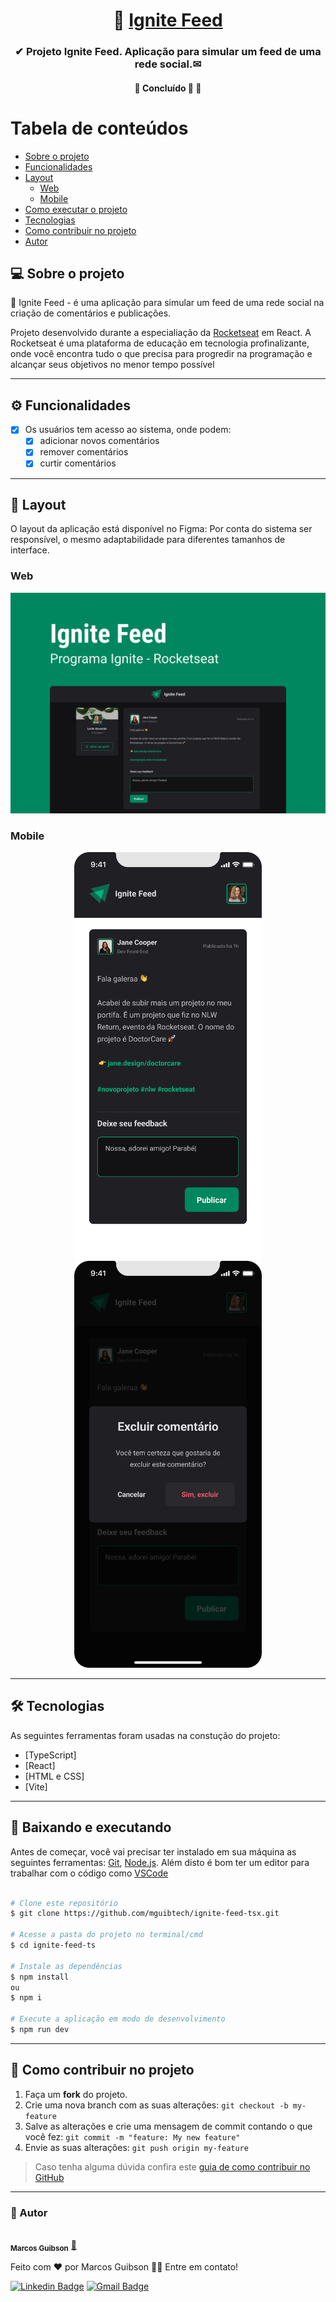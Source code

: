 <h1 align="center">
     📩 <a href="#" alt="sistema web igniteFeed"> Ignite Feed </a>
</h1>

<h3 align="center">
    ✔ Projeto Ignite Feed. Aplicação para simular um feed de uma rede social.✉
</h3>

<h4 align="center">
	🚧 Concluído 🚀 🚧
</h4>

Tabela de conteúdos
=================
<!--ts-->
   * [Sobre o projeto](#-sobre-o-projeto)
   * [Funcionalidades](#-funcionalidades)
   * [Layout](#-layout)
     * [Web](#web)
     * [Mobile](#mobile)     
   * [Como executar o projeto](#-baixando-e-executando)
   * [Tecnologias](#-tecnologias)
   * [Como contribuir no projeto](#-como-contribuir-no-projeto)
   * [Autor](#-autor)
<!--te-->

## 💻 Sobre o projeto
📩 Ignite Feed - é uma aplicação para simular um feed de uma rede social na criação de comentários e publicações.

Projeto desenvolvido durante a especialiação da [Rocketseat](https://www.rocketseat.com.br/) em React.
A Rocketseat é uma plataforma de educação em tecnologia profinalizante, onde você encontra tudo o que precisa para progredir na programação e alcançar seus objetivos no menor tempo possível

---

## ⚙️ Funcionalidades

- [x] Os usuários tem acesso ao sistema, onde podem:
  - [x] adicionar novos comentários
  - [x] remover comentários
  - [x] curtir comentários

---
## 🎨 Layout
O layout da aplicação está disponível no Figma:
Por conta do sistema ser responsível, o mesmo adaptabilidade para diferentes tamanhos de interface.

### Web
<p align="center">
  <img alt="NextLevelWeek" title="#NextLevelWeek" src="src/assets/Capa.png" width="700px">
</p>

### Mobile

<p align="center">
  <img alt="NextLevelWeek" title="#NextLevelWeek" src="src/assets/Mobile _ Feed.png" width="300px">
 <img alt="NextLevelWeek" title="#NextLevelWeek" src="src/assets/Mobile _ Aviso Modal.png" width="300px">
</p>

---

## 🛠 Tecnologias
As seguintes ferramentas foram usadas na constução do projeto:
- [TypeScript]
- [React]
- [HTML e CSS]
- [Vite]

---

## 🧭 Baixando e executando

Antes de começar, você vai precisar ter instalado em sua máquina as seguintes ferramentas:
[Git](https://git-scm.com), [Node.js](https://nodejs.org/en/). 
Além disto é bom ter um editor para trabalhar com o código como [VSCode](https://code.visualstudio.com/)

```bash

# Clone este repositório
$ git clone https://github.com/mguibtech/ignite-feed-tsx.git

# Acesse a pasta do projeto no terminal/cmd
$ cd ignite-feed-ts

# Instale as dependências
$ npm install
ou
$ npm i

# Execute a aplicação em modo de desenvolvimento
$ npm run dev

```
---

## 💪 Como contribuir no projeto

1. Faça um **fork** do projeto.
2. Crie uma nova branch com as suas alterações: `git checkout -b my-feature`
3. Salve as alterações e crie uma mensagem de commit contando o que você fez: `git commit -m "feature: My new feature"`
4. Envie as suas alterações: `git push origin my-feature`
> Caso tenha alguma dúvida confira este [guia de como contribuir no GitHub](https://medium.com/@lcnogueira/um-guia-para-contribui%C3%A7%C3%A3o-em-projetos-open-source-no-github-46a423e4e9b3)

---

### 🦸 Autor


<a href="https://www.linkedin.com/in/marcos-guibson-santos-da-silva-0b62321a3/">
 <img style="border-radius: 50%;" src="https://github.com/mguibtech.png" width="100px;" alt=""/>
 <br />
 <sub><b>Marcos Guibson</b></sub></a> <a href="https://www.linkedin.com/in/marcos-guibson-santos-da-silva-0b62321a3/" title="mguibtech">🚀</a>

Feito com ❤️ por Marcos Guibson 👋🏽 Entre em contato!

[![Linkedin Badge](https://img.shields.io/badge/-Marcos_Guibson-blue?style=flat-square&logo=Linkedin&logoColor=white&link=https://www.linkedin.com/in/marcos-guibson-santos-da-silva-0b62321a3/)](https://www.linkedin.com/in/marcos-guibson-santos-da-silva-0b62321a3/) 
[![Gmail Badge](https://img.shields.io/badge/-mguibtech@gmail.com-c14438?style=flat-square&logo=Gmail&logoColor=white&link=mailto:mguibtech@gmail.com)](mailto:mguibtech@gmail.com)
